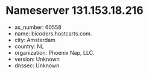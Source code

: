 # Nameserver 131.153.18.216

* as_number: 60558
* name: bicoders.hostcarts.com.
* city: Amsterdam
* country: NL
* organization: Phoenix Nap, LLC.
* version: Unknown
* dnssec: Unknown
